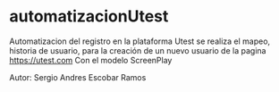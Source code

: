 # automatizacionUtest
Automatizacion del registro en la plataforma Utest
se realiza el mapeo, historia de usuario, para la creación de un nuevo usuario de la pagina https://utest.com 
Con el modelo ScreenPlay

Autor: Sergio Andres Escobar Ramos

